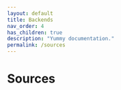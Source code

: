 ```yaml
---
layout: default
title: Backends
nav_order: 4
has_children: true
description: "Yummy documentation."
permalink: /sources
---
```


# Sources


